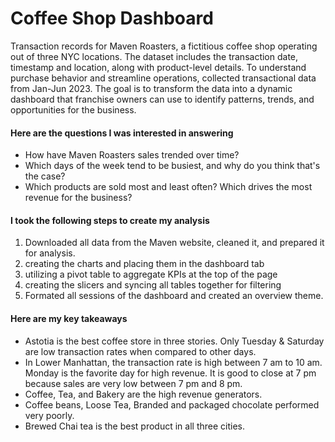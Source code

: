 # Coffee Shop Dashboard
Transaction records for Maven Roasters, a fictitious coffee shop operating out of three NYC locations. The dataset includes the transaction date, timestamp and location, along with product-level details.
To understand purchase behavior and streamline operations, collected transactional data from Jan-Jun 2023. The goal is to transform the data into a dynamic dashboard that franchise owners can use to identify patterns, trends, and opportunities for the business.

#### Here are the questions I was interested in answering
* How have Maven Roasters sales trended over time?
* Which days of the week tend to be busiest, and why do you think that's the case?
* Which products are sold most and least often? Which drives the most revenue for the business?

#### I took the following steps to create my analysis
1) Downloaded all data from the Maven website, cleaned it, and prepared it for analysis.
2) creating the charts and placing them in the dashboard tab
3) utilizing a pivot table to aggregate KPIs at the top of the page
4) creating the slicers and syncing all tables together for filtering
5) Formated all sessions of the dashboard and created an overview theme.

#### Here are my key takeaways
* Astotia is the best coffee store in three stories. Only Tuesday & Saturday are low transaction rates when compared to other days.
* In Lower Manhattan, the transaction rate is high between 7 am to 10 am. Monday is the favorite day for high revenue. It is good to close at 7 pm because sales are very low between 7 pm and 8 pm.
* Coffee, Tea, and Bakery are the high revenue generators.
* Coffee beans, Loose Tea, Branded and packaged chocolate performed very poorly.
* Brewed Chai tea is the best product in all three cities.


